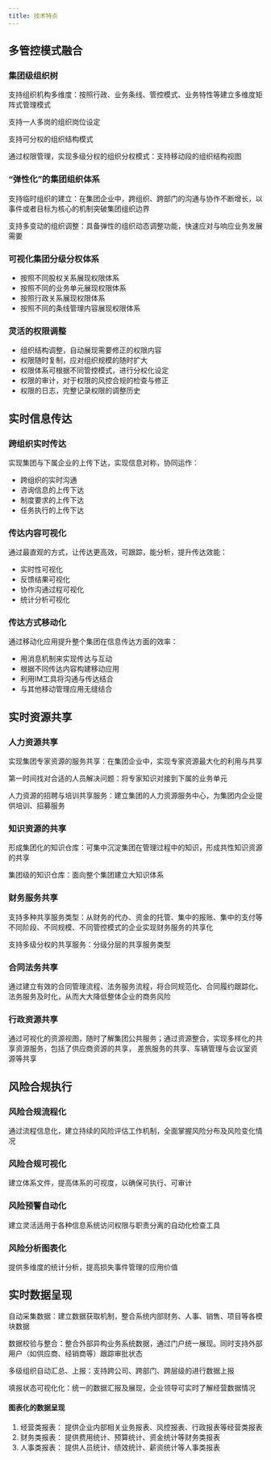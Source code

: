 ```yaml
---
title: 技术特点
---
```

## 多管控模式融合

### 集团级组织树

支持组织机构多维度：按照行政、业务条线、管控模式、业务特性等建立多维度矩阵式管理模式

支持一人多岗的组织岗位设定

支持可分权的组织结构模式

通过权限管理，实现多级分权的组织分权模式：支持移动段的组织结构视图

### “弹性化”的集团组织体系
支持临时组织的建立：在集团企业中，跨组织、跨部门的沟通与协作不断增长，以事件或者目标为核心的机制突破集团组织边界

支持多变动的组织调整：具备弹性的组织动态调整功能，快速应对与响应业务发展需要


### 可视化集团分级分权体系
- 按照不同股权关系展现权限体系
- 按照不同的业务单元展现权限体系
- 按照行政关系展现权限体系
- 按照不同的条线管理内容展现权限体系


### 灵活的权限调整
- 组织结构调整，自动展现需要修正的权限内容
- 权限随时复制，应对组织规模的随时扩大
- 权限体系可根据不同管控模式，进行分权化设定
- 权限的审计，对于权限的风控合规的检查与修正
- 权限的日志，完整记录权限的调整历史


## 实时信息传达
### 跨组织实时传达
实现集团与下属企业的上传下达，实现信息对称，协同运作：
- 跨组织的实时沟通
- 咨询信息的上传下达
- 制度要求的上传下达
- 任务执行的上传下达


### 传达内容可视化
通过最直观的方式，让传达更高效，可跟踪，能分析，提升传达效能：
- 实时性可视化
- 反馈结果可视化
- 协作沟通过程可视化
- 统计分析可视化


### 传达方式移动化
通过移动化应用提升整个集团在信息传达方面的效率：
- 用消息机制来实现传达与互动
- 根据不同传达内容构建移动应用
- 利用IM工具将沟通与传达结合
- 与其他移动管理应用无缝结合


## 实时资源共享
### 人力资源共享
实现集团专家资源的服务共享：在集团企业中，实现专家资源最大化的利用与共享

第一时间找对合适的人员解决问题：将专家知识对接到下属的业务单元

人力资源的招聘与培训共享服务：建立集团的人力资源服务中心，为集团内企业提供培训、招募服务


### 知识资源的共享
形成集团化的知识仓库：可集中沉淀集团在管理过程中的知识，形成共性知识资源的共享

集团级的知识仓库：面向整个集团建立大知识体系


### 财务服务共享
支持多种共享服务类型：从财务的代办、资金的托管、集中的报账、集中的支付等不同阶段、不同规模、不同管控模式的企业实现财务服务的共享化

支持多级分权的共享服务：分级分层的共享服务类型


### 合同法务共享
通过建立有效的合同管理流程、法务服务流程，将合同规范化、合同履约跟踪化、法务服务及时化，从而大大降低整体企业的商务风险


### 行政资源共享
通过可视化的资源视图，随时了解集团公共服务；通过资源整合，实现多样化的共享资源服务，包括了供应商资源的共享， 差旅服务的共享、车辆管理与会议室资源等共享


## 风险合规执行
### 风险合规流程化
通过流程信息化，建立持续的风险评估工作机制，全面掌握风险分布及风险变化情况


### 风险合规可视化
建立体系文件，提高体系的可视度，以确保可执行、可审计


### 风险预警自动化
建立灵活适用于各种信息系统访问权限与职责分离的自动化检查工具


### 风险分析图表化
提供多维度的统计分析，提高损失事件管理的应用价值


## 实时数据呈现
自动采集数据：建立数据获取机制，整合系统内部财务、人事、销售、项目等各模块数据

数据校验与整合：整合外部异构业务系统数据，通过门户统一展现。同时支持外部用户（如供应商、经销商等）跟踪审批状态


多级组织自动汇总、上报：支持跨公司、跨部门、跨层级的进行数据上报

填报状态可视化化：统一的数据汇报及展现，企业领导可实时了解经营数据情况


#### 图表化的数据呈现
1. 经营类报表：
提供企业内部相关业务报表、风控报表、行政报表等经营类报表
2. 财务类报表：
提供费用统计、预算统计、资金统计等财务类报表
3. 人事类报表：
提供人员统计、绩效统计、薪资统计等人事类报表